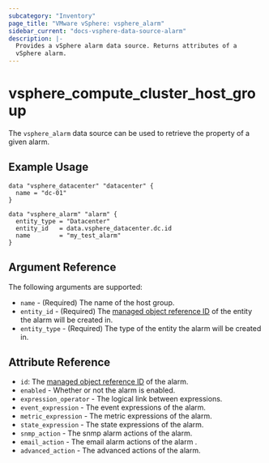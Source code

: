 ```yaml
---
subcategory: "Inventory"
page_title: "VMware vSphere: vsphere_alarm"
sidebar_current: "docs-vsphere-data-source-alarm"
description: |-
  Provides a vSphere alarm data source. Returns attributes of a
  vSphere alarm.
---
```


# vsphere_compute_cluster_host_group

The `vsphere_alarm` data source can be used to retrieve the property of a given alarm.

## Example Usage

```hcl
data "vsphere_datacenter" "datacenter" {
  name = "dc-01"
}

data "vsphere_alarm" "alarm" {
  entity_type = "Datacenter"
  entity_id   = data.vsphere_datacenter.dc.id
  name        = "my_test_alarm"
}
```

## Argument Reference

The following arguments are supported:

* `name` - (Required) The name of the host group.
* `entity_id` - (Required) The [managed object reference ID][docs-about-morefs] of the entity the alarm will be created in.
* `entity_type` - (Required) The type of the entity the alarm will be created in.

## Attribute Reference
* `id`: The [managed object reference ID][docs-about-morefs] of the alarm.
* `enabled` - Whether or not the alarm is enabled.
* `expression_operator` - The logical link between expressions.
* `event_expression` - The event expressions of the alarm.
* `metric_expression` - The metric expressions of the alarm.
* `state_expression` - The state expressions of the alarm.
* `snmp_action` -  The snmp alarm actions of the alarm.
* `email_action` - The email alarm actions of the alarm .
* `advanced_action` - The advanced actions of the alarm.

[docs-about-morefs]: /docs/providers/vsphere/index.html#use-of-managed-object-references-by-the-vsphere-provider

